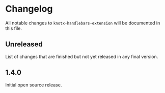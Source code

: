 # Changelog
All notable changes to `knotx-handlebars-extension` will be documented in this file.

## Unreleased
List of changes that are finished but not yet released in any final version.

## 1.4.0
Initial open source release.
